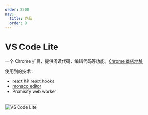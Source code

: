 ```yaml
---
order: 2500
nav:
  title: 作品
  order: 9
---
```


# VS Code Lite

一个 Chrome 扩展，提供阅读代码、编辑代码等功能。[Chrome 商店地址](https://chrome.google.com/webstore/detail/vs-code-lite/ijkfhaekoppdoonelabablnmegmcpbna)

使用到的技术：

- [react](https://reactjs.org) && [react hooks](https://reactjs.org/docs/hooks-intro.html)
- [monaco editor](https://microsoft.github.io/monaco-editor/)
- Promisify web worker

<img src="https://tiiit-cn.oss-cn-shenzhen.aliyuncs.com/images/works/vs-code-lite.jpg" style="margin-top: 20px; border:1px solid #ccc;" title="VS Code Lite" alt="VS Code Lite" />
